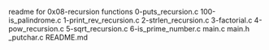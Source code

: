 readme for 0x08-recursion functions
0-puts_recursion.c
100-is_palindrome.c
1-print_rev_recursion.c
2-strlen_recursion.c
3-factorial.c
4-pow_recursion.c
5-sqrt_recursion.c
6-is_prime_number.c
main.c
main.h
_putchar.c
README.md
